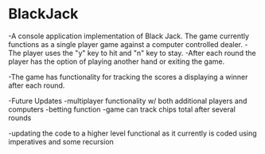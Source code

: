 # BlackJack

-A console application implementation of Black Jack. The game currently functions as a single player game against a computer controlled dealer. 
-The player uses the "y" key to hit and "n" key to stay. 
-After each round the player has the option of playing another hand or exiting the game. 

-The game has functionality for tracking the scores a displaying a winner after each round.

-Future Updates
  -multiplayer functionality w/ both additional players and computers
  -betting function
  -game can track chips total after several rounds
  
  -updating the code to a higher level functional as it currently is coded using imperatives and some recursion
